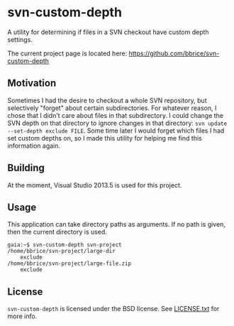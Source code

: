 svn-custom-depth
================
A utility for determining if files in a SVN checkout have custom depth
settings.

The current project page is located here:
<https://github.com/bbrice/svn-custom-depth>

Motivation
----------
Sometimes I had the desire to checkout a whole SVN repository, but selectively
"forget" about certain subdirectories.  For whatever reason, I chose that I
didn't care about files in that subdirectory.  I could change the SVN depth
on that directory to ignore changes in that directory:
`svn update --set-depth exclude FILE`.  Some time later I would forget which
files I had set custom depths on, so I made this utility for helping me find
this information again.

Building
--------
At the moment, Visual Studio 2013.5 is used for this project.

Usage
-----
This application can take directory paths as arguments.  If no path is given,
then the current directory is used.

	gaia:~$ svn-custom-depth svn-project
	/home/bbrice/svn-project/large-dir
		exclude
	/home/bbrice/svn-project/large-file.zip
		exclude

License
-------
`svn-custom-depth` is licensed under the BSD license. See
[LICENSE.txt](LICENSE.txt) for more info.
